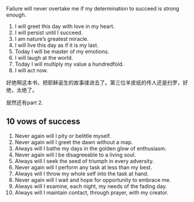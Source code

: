 
Failure will never overtake me if my determination to succeed is strong enough.

1. I will greet this day with love in my heart.
2. I will persist until I succeed.
3. I am nature’s greatest miracle.
4. I will live this day as if it is my last.
5. Today I will be master of my emotions.
6. I will laugh at the world.
7. Today I will multiply my value a hundredfold.
8. I will act now.

好绝啊这本书，把耶稣诞生的故事揉进去了。第三位羊皮纸的传人还是扫罗，好绝，太绝了。

居然还有part 2.

## 10 vows of success

1. Never again will I pity or belittle myself.
2. Never again will I greet the dawn without a map.
3. Always will I bathe my days in the golden glow of enthusiasm.
4. Never again will I be disagreeable to a living soul.
5. Always will I seek the seed of triumph in every adversity.
6. Never again will I perform any task at less than my best.
7. Always will I throw my whole self into the task at hand.
8. Never again will I wait and hope for opportunity to embrace me.
9. Always will I examine, each night, my needs of the fading day.
10. Always will I maintain contact, through prayer, with my creator.